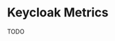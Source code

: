 # Keycloak Metrics

<!--
https://github.com/search?q=keycloak+metrics

https://github.com/ZPascal/keycloak.X-grafana-dashboard
https://grafana.com/grafana/dashboards/14390
https://github.com/aerogear/keycloak-metrics-spi
https://www.keycloak.org/2020/12/first-keycloak-x-release.adoc
-->

TODO
